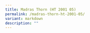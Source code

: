 ```yaml
---
title: Madras Thorn (HT 2001 05)
permalink: /madras-thorn-ht-2001-05/
variant: markdown
description: ""
---
```

